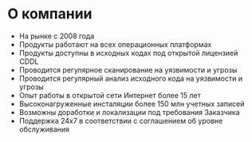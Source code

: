 # О компании
* На рынке с 2008 года
* Продукты работают на всех операционных платформах
* Продукты доступны в исходных кодах под открытой лицензией CDDL
* Проводится регулярное сканирование на уязвимости и угрозы
* Проводится регулярный анализ исходного кода на уязвимости и угрозы
* Опыт работы в открытой сети Интернет более 15 лет
* Высоконагруженные инсталяции более 150 млн учетных записей
* Возможны доработки и локализации под требования Заказчика
* Поддержка 24х7 в соответствии с соглашением об уровне обслуживания
